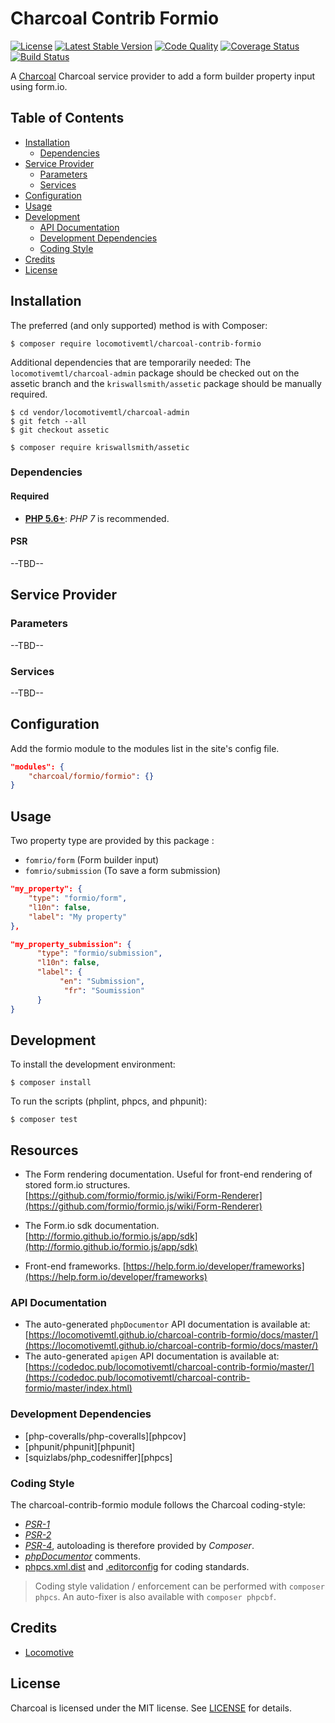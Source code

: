Charcoal Contrib Formio
===============

[![License][badge-license]][charcoal-contrib-formio]
[![Latest Stable Version][badge-version]][charcoal-contrib-formio]
[![Code Quality][badge-scrutinizer]][dev-scrutinizer]
[![Coverage Status][badge-coveralls]][dev-coveralls]
[![Build Status][badge-travis]][dev-travis]

A [Charcoal][charcoal-app] Charcoal service provider to add a form builder property input using form.io.



## Table of Contents

-   [Installation](#installation)
    -   [Dependencies](#dependencies)
-   [Service Provider](#service-provider)
    -   [Parameters](#parameters)
    -   [Services](#services)
-   [Configuration](#configuration)
-   [Usage](#usage)
-   [Development](#development)
    -  [API Documentation](#api-documentation)
    -  [Development Dependencies](#development-dependencies)
    -  [Coding Style](#coding-style)
-   [Credits](#credits)
-   [License](#license)



## Installation

The preferred (and only supported) method is with Composer:

```shell
$ composer require locomotivemtl/charcoal-contrib-formio
```

Additional dependencies that are temporarily needed:
The `locomotivemtl/charcoal-admin` package should be checked out on the assetic branch and the `kriswallsmith/assetic` package should be manually required.

```shell
$ cd vendor/locomotivemtl/charcoal-admin
$ git fetch --all
$ git checkout assetic
```

```shell
$ composer require kriswallsmith/assetic
```

### Dependencies

#### Required

-   [**PHP 5.6+**](https://php.net): _PHP 7_ is recommended.



#### PSR

--TBD--



## Service Provider

### Parameters

--TBD--



### Services

--TBD--



## Configuration

Add the formio module to the modules list in the site's config file.

```json
"modules": {
    "charcoal/formio/formio": {}
}
```



## Usage

Two property type are provided by this package :
- `fomrio/form` (Form builder input)
- `fomrio/submission` (To save a form submission)
    
```json
"my_property": {
    "type": "formio/form",
    "l10n": false,
    "label": "My property"
},
```
```json
"my_property_submission": {
      "type": "formio/submission",
      "l10n": false,
      "label": {
           "en": "Submission",
            "fr": "Soumission"
      }
}
```

## Development

To install the development environment:

```shell
$ composer install
```

To run the scripts (phplint, phpcs, and phpunit):

```shell
$ composer test
```

## Resources

-   The Form rendering documentation. Useful for front-end rendering of stored form.io structures.
    [https://github.com/formio/formio.js/wiki/Form-Renderer](https://github.com/formio/formio.js/wiki/Form-Renderer)

-   The Form.io sdk documentation.
    [http://formio.github.io/formio.js/app/sdk](http://formio.github.io/formio.js/app/sdk)

-   Front-end frameworks.
    [https://help.form.io/developer/frameworks](https://help.form.io/developer/frameworks)

### API Documentation

-   The auto-generated `phpDocumentor` API documentation is available at:  
    [https://locomotivemtl.github.io/charcoal-contrib-formio/docs/master/](https://locomotivemtl.github.io/charcoal-contrib-formio/docs/master/)
-   The auto-generated `apigen` API documentation is available at:  
    [https://codedoc.pub/locomotivemtl/charcoal-contrib-formio/master/](https://codedoc.pub/locomotivemtl/charcoal-contrib-formio/master/index.html)



### Development Dependencies

-   [php-coveralls/php-coveralls][phpcov]
-   [phpunit/phpunit][phpunit]
-   [squizlabs/php_codesniffer][phpcs]



### Coding Style

The charcoal-contrib-formio module follows the Charcoal coding-style:

-   [_PSR-1_][psr-1]
-   [_PSR-2_][psr-2]
-   [_PSR-4_][psr-4], autoloading is therefore provided by _Composer_.
-   [_phpDocumentor_](http://phpdoc.org/) comments.
-   [phpcs.xml.dist](phpcs.xml.dist) and [.editorconfig](.editorconfig) for coding standards.

> Coding style validation / enforcement can be performed with `composer phpcs`. An auto-fixer is also available with `composer phpcbf`.



## Credits

-   [Locomotive](https://locomotive.ca/)



## License

Charcoal is licensed under the MIT license. See [LICENSE](LICENSE) for details.



[charcoal-contrib-formio]:  https://packagist.org/packages/locomotivemtl/charcoal-contrib-formio
[charcoal-app]:             https://packagist.org/packages/locomotivemtl/charcoal-app

[dev-scrutinizer]:    https://scrutinizer-ci.com/g/locomotivemtl/charcoal-contrib-formio/
[dev-coveralls]:      https://coveralls.io/r/locomotivemtl/charcoal-contrib-formio
[dev-travis]:         https://travis-ci.org/locomotivemtl/charcoal-contrib-formio

[badge-license]:      https://img.shields.io/packagist/l/locomotivemtl/charcoal-contrib-formio.svg?style=flat-square
[badge-version]:      https://img.shields.io/packagist/v/locomotivemtl/charcoal-contrib-formio.svg?style=flat-square
[badge-scrutinizer]:  https://img.shields.io/scrutinizer/g/locomotivemtl/charcoal-contrib-formio.svg?style=flat-square
[badge-coveralls]:    https://img.shields.io/coveralls/locomotivemtl/charcoal-contrib-formio.svg?style=flat-square
[badge-travis]:       https://img.shields.io/travis/locomotivemtl/charcoal-contrib-formio.svg?style=flat-square

[psr-1]:  https://www.php-fig.org/psr/psr-1/
[psr-2]:  https://www.php-fig.org/psr/psr-2/
[psr-3]:  https://www.php-fig.org/psr/psr-3/
[psr-4]:  https://www.php-fig.org/psr/psr-4/
[psr-6]:  https://www.php-fig.org/psr/psr-6/
[psr-7]:  https://www.php-fig.org/psr/psr-7/
[psr-11]: https://www.php-fig.org/psr/psr-11/
